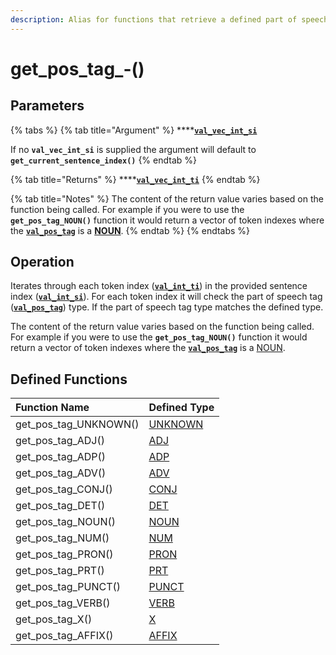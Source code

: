 ```yaml
---
description: Alias for functions that retrieve a defined part of speech tag type
---
```


# get\_pos\_tag\_-\(\)

## Parameters

{% tabs %}
{% tab title="Argument" %}
\*\*\*\*[**`val_vec_int_si`**](../../variable-types/val_vec_int_si.md)

If no **`val_vec_int_si`** is supplied the argument will default to **`get_current_sentence_index()`**
{% endtab %}

{% tab title="Returns" %}
\*\*\*\*[**`val_vec_int_ti`**](../../variable-types/val_vec_int_ti.md)
{% endtab %}

{% tab title="Notes" %}
The content of the return value varies based on the function being called. For example if you were to use the **`get_pos_tag_NOUN()`** function it would return a vector of token indexes where the [**`val_pos_tag`**](../../variable-types/val_pos_tag.md) is a [**NOUN**](../../../definitions/parts-of-speech/noun.md).
{% endtab %}
{% endtabs %}

## Operation

Iterates through each token index \([**`val_int_ti`**](../../variable-types/val_int_ti.md)\) in the provided sentence index \([**`val_int_si`**](../../variable-types/val_int_si.md)\). For each token index it will check the part of speech tag \([**`val_pos_tag`**](../../variable-types/val_pos_tag.md)\) type. If the part of speech tag type matches the defined type.

The content of the return value varies based on the function being called. For example if you were to use the **`get_pos_tag_NOUN()`** function it would return a vector of token indexes where the [**`val_pos_tag`**](../../variable-types/val_pos_tag.md) is a [NOUN](../../../definitions/parts-of-speech/noun.md).

## Defined Functions

| Function Name | Defined Type |
| :--- | :--- |
| get\_pos\_tag\_UNKNOWN\(\) | [UNKNOWN](../../../definitions/parts-of-speech/unknown.md) |
| get\_pos\_tag\_ADJ\(\) | [ADJ](../../../definitions/parts-of-speech/adj.md) |
| get\_pos\_tag\_ADP\(\) | [ADP](../../../definitions/parts-of-speech/adp.md) |
| get\_pos\_tag\_ADV\(\) | [ADV](../../../definitions/parts-of-speech/adv.md) |
| get\_pos\_tag\_CONJ\(\) | [CONJ](../../../definitions/parts-of-speech/conj.md) |
| get\_pos\_tag\_DET\(\) | [DET](../../../definitions/parts-of-speech/det.md) |
| get\_pos\_tag\_NOUN\(\) | [NOUN](../../../definitions/parts-of-speech/noun.md) |
| get\_pos\_tag\_NUM\(\) | [NUM](../../../definitions/parts-of-speech/num.md) |
| get\_pos\_tag\_PRON\(\) | [PRON](../../../definitions/parts-of-speech/pron.md) |
| get\_pos\_tag\_PRT\(\) | [PRT](../../../definitions/parts-of-speech/prt.md) |
| get\_pos\_tag\_PUNCT\(\) | [PUNCT](../../../definitions/parts-of-speech/punct.md) |
| get\_pos\_tag\_VERB\(\) | [VERB](../../../definitions/parts-of-speech/verb.md) |
| get\_pos\_tag\_X\(\) | [X](../../../definitions/parts-of-speech/x.md) |
| get\_pos\_tag\_AFFIX\(\) | [AFFIX](../../../definitions/parts-of-speech/affix.md) |


